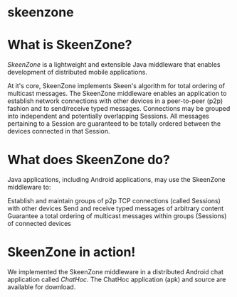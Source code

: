 # skeenzone

# What is SkeenZone? #
*SkeenZone* is a lightweight and extensible Java middleware that enables development of distributed mobile applications.

At it's core, SkeenZone implements Skeen's algorithm for total ordering of multicast messages. The SkeenZone middleware enables an application to establish network connections with other devices in a peer-to-peer (p2p) fashion and to send/receive typed messages. Connections may be grouped into independent and potentially overlapping Sessions. All messages pertaining to a Session are guaranteed to be totally ordered between the devices connected in that Session.

# What does SkeenZone do? #
Java applications, including Android applications, may use the SkeenZone middleware to:

Establish and maintain groups of p2p TCP connections (called Sessions) with other devices
Send and receive typed messages of arbitrary content
Guarantee a total ordering of multicast messages within groups (Sessions) of connected devices

# SkeenZone in action! #
We implemented the SkeenZone middleware in a distributed Android chat application called *ChatHoc*. The ChatHoc application (apk) and source are available for download.
